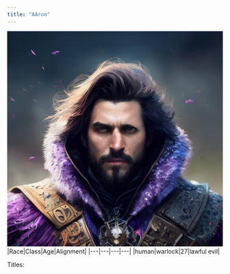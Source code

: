 ```yaml
---
title: "AAron"
---
```


![ ](DNDTheSeekers/images/AAronpic.png)
|Race|Class|Age|Alignment|
|---|---|---|---|
|human|warlock|27|lawful evil|

Titles: 


